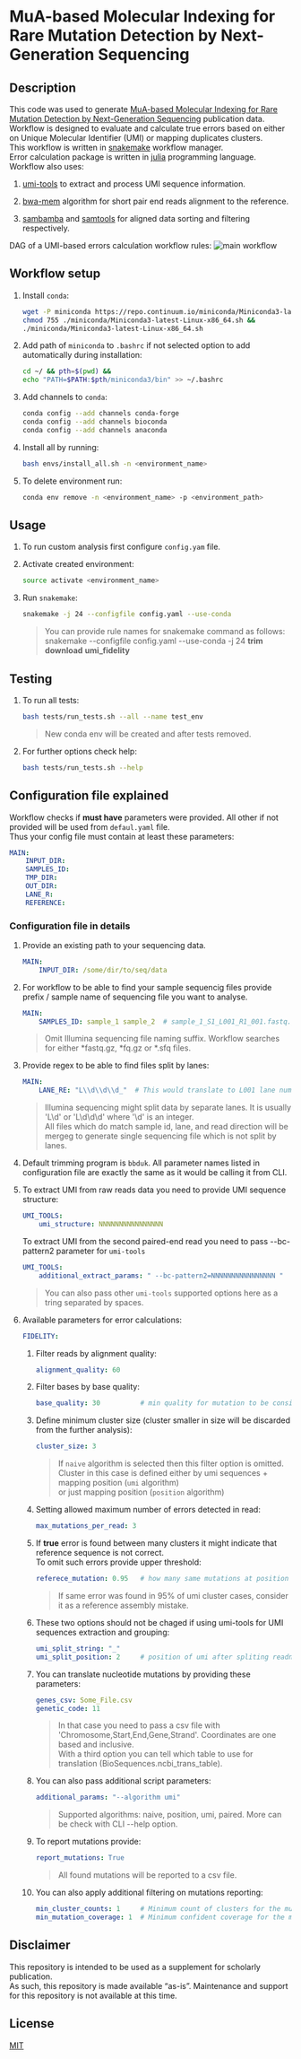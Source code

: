 # MuA-based Molecular Indexing for Rare Mutation Detection by Next-Generation Sequencing

## Description

This code was used to generate [MuA-based Molecular Indexing for Rare Mutation Detection by Next-Generation Sequencing]("") publication data.  
Workflow is designed to evaluate and calculate true errors based on either on Unique Molecular Identifier (UMI) or mapping duplicates clusters.  
This workflow is written in [snakemake](https://github.com/snakemake/snakemake) workflow manager.  
Error calculation package is written in [julia](https://github.com/JuliaLang/Julia) programming language.  
Workflow also uses:

1. [umi-tools](https://github.com/CGATOxford/UMI-tools) to extract and process UMI sequence information.

1. [bwa-mem](https://github.com/lh3/bwa) algorithm for short pair end reads alignment to the reference.

1. [sambamba](https://github.com/biod/sambamba) and [samtools](https://github.com/samtools/samtools) for aligned data sorting and filtering respectively.

DAG of a UMI-based errors calculation workflow rules:
![main workflow](imgs/umi_fidelity.svg)

## Workflow setup

1. Install `conda`:

    ```bash
    wget -P miniconda https://repo.continuum.io/miniconda/Miniconda3-latest-Linux-x86_64.sh &&
    chmod 755 ./miniconda/Miniconda3-latest-Linux-x86_64.sh &&
    ./miniconda/Miniconda3-latest-Linux-x86_64.sh
    ```

1. Add path of `miniconda` to `.bashrc` if not selected option to add automatically during installation:

    ```bash
    cd ~/ && pth=$(pwd) &&
    echo "PATH=$PATH:$pth/miniconda3/bin" >> ~/.bashrc
    ```

1. Add channels to `conda`:

    ```bash
    conda config --add channels conda-forge
    conda config --add channels bioconda
    conda config --add channels anaconda
    ```

1. Install all by running:

    ```bash
    bash envs/install_all.sh -n <environment_name>
    ```

1. To delete environment run:

    ```bash
    conda env remove -n <environment_name> -p <environment_path>
    ```

## Usage

1. To run custom analysis first configure `config.yam` file.

1. Activate created environment:

    ```bash
    source activate <environment_name>
    ```

1. Run `snakemake`:

    ```bash
    snakemake -j 24 --configfile config.yaml --use-conda
    ```

    > You can provide rule names for snakemake command as follows:
    > snakemake --configfile config.yaml --use-conda -j 24 __trim__ __download__ __umi_fidelity__

## Testing

1. To run all tests:

    ```bash
    bash tests/run_tests.sh --all --name test_env
    ```

    > New conda env will be created and after tests removed.

1. For further options check help:

    ```bash
    bash tests/run_tests.sh --help
    ```

## Configuration file explained

Workflow checks if __must have__ parameters were provided. All other if not provided will be used from `defaul.yaml` file.  
Thus your config file must contain at least these parameters:

```yaml
MAIN:
    INPUT_DIR:
    SAMPLES_ID:
    TMP_DIR:
    OUT_DIR:
    LANE_R:
    REFERENCE:
```

### Configuration file in details

1. Provide an existing path to your sequencing data.

    ```yaml
    MAIN:
        INPUT_DIR: /some/dir/to/seq/data
    ```

1. For workflow to be able to find your sample sequencig files provide prefix / sample name of sequencing file you want to analyse.

    ```yaml
    MAIN:
        SAMPLES_ID: sample_1 sample_2  # sample_1_S1_L001_R1_001.fastq.gz
    ```

    > Omit Illumina sequencing file naming suffix. Workflow searches for either *fastq.gz, *fq.gz or *.sfq files.

1. Provide regex to be able to find files split by lanes:

    ```yaml
    MAIN:
        LANE_RE: "L\\d\\d\\d_"  # This would translate to L001 lane number for example.
    ```

    > Illumina sequencing might split data by separate lanes. It is usually 'L\\d' or 'L\\d\\d\\d' where '\\d' is an integer.  
    > All files which do match sample id, lane, and read direction will be mergeg to generate single sequencing file which is not split by lanes.

1. Default trimming program is `bbduk`. All parameter names listed in configuration file are exactly the same as it would be calling it from CLI.

1. To extract UMI from raw reads data you need to provide UMI sequence structure:

    ```yaml
    UMI_TOOLS:
        umi_structure: NNNNNNNNNNNNNNNN
    ```

    To extract UMI from the second paired-end read you need to pass --bc-pattern2 parameter for `umi-tools`

    ```yaml
    UMI_TOOLS:
        additional_extract_params: " --bc-pattern2=NNNNNNNNNNNNNNNN "
    ```

    > You can also pass other `umi-tools` supported options here as a tring separated by spaces.

1. Available parameters for error calculations:

    ```yaml
    FIDELITY:
    ```

    1. Filter reads by alignment quality:

        ```yaml
        alignment_quality: 60
        ```

    1. Filter bases by base quality:

        ```yaml
        base_quality: 30          # min quality for mutation to be considered in read. [30]
        ```

    1. Define minimum cluster size (cluster smaller in size will be discarded from the further analysis):

        ```yaml
        cluster_size: 3
        ```

        > If `naive` algorithm is selected then this filter option is omitted.  
        > Cluster in this case is defined either by umi sequences + mapping position (`umi` algorithm)  
        > or just mapping position (`position` algorithm)

    1. Setting allowed maximum number of errors detected in read:

        ```yaml
        max_mutations_per_read: 3
        ```

    1. If __true__  error is found between many clusters it might indicate that reference sequence is not correct.  
      To omit such errors provide upper threshold:

        ```yaml
        referece_mutation: 0.95   # how many same mutations at position to consider as reference mistake.
        ```

        > If same error was found in 95% of umi cluster cases, consider it as a reference assembly mistake.

    1. These two options should not be chaged if using umi-tools for UMI sequences extraction and grouping:

        ```yaml
        umi_split_string: "_"
        umi_split_position: 2     # position of umi after spliting readname by umi string. 1 based.
        ```

    1. You can translate nucleotide mutations by providing these parameters:

        ```yaml
        genes_csv: Some_File.csv
        genetic_code: 11
        ```

        > In that case you need to pass a csv file with 'Chromosome,Start,End,Gene,Strand'. Coordinates are one based and inclusive.  
        > With a third option you can tell which table to use for translation (BioSequences.ncbi_trans_table).

    1. You can also pass additional script parameters:

        ```yaml
        additional_params: "--algorithm umi"
        ```

        > Supported algorithms: naive, position, umi, paired.
        > More can be check with CLI --help option.

    1. To report mutations provide:

        ```yaml
        report_mutations: True
        ```

        > All found mutations will be reported to a csv file.

    1. You can also apply additional filtering on mutations reporting:

        ```yaml
        min_cluster_counts: 1     # Minimum count of clusters for the mutation to be reported to a single_mutations file.
        min_mutation_coverage: 1  # Minimum confident coverage for the mutation to be reported to a single_mutations file.
        ```

## Disclaimer

This repository is intended to be used as a supplement for scholarly publication.  
As such, this repository is made available “as-is”. Maintenance and support for this repository is not available at this time.

## License

[MIT](LICENSE)